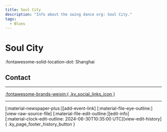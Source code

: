```yaml
---
title: Soul City
description: "Info about the swing dance org: Soul City."
tags:
  - Blues
---
```


# Soul City

:fontawesome-solid-location-dot: Shanghai  


## Contact


---

 [:fontawesome-brands-weixin:{ .ky_social_links_icon }](# "Soul City")

---

<div class="ky_page_footer" markdown>
<div class="ky_page_footer_trailing" markdown="span">
[:material-newspaper-plus:][add-event-link]
[:material-file-eye-outline:][view-raw-source-file]
[:material-file-edit-outline:][edit-info]
</div>
<div class="ky_page_footer_leading" markdown="span">
[:material-clock-edit-outline: 2024-06-30T10:35:00 UTC][view-edit-history]{ .ky_page_footer_history_button }
</div>
</div>

[add-event-link]: https://github.com/swingdance/events/issues/new?assignees=&labels=add+event&projects=&template=02-add_entity.yml&title=Add%20Event%3A%20zh_CN%20%E2%80%A2%20%3CName%3E&region=zh_CN&province=Shanghai&city=Shanghai&org_id=soul-city "Add Event"
[view-raw-source-file]: https://github.com/swingdance/orgs/blob/main/zh_CN/soul-city.json "View Raw Source File"
[edit-info]: https://github.com/swingdance/orgs/issues/new?assignees=&labels=update+org&projects=&template=03-update_entity.yml&title=Update%20Org%3A%20zh_CN%20%E2%80%A2%20Soul%20City&region=zh_CN&id=soul-city&name=Soul%20City "Edit Info"

[view-edit-history]: https://github.com/swingdance/orgs/commits/main/zh_CN/soul-city.json "View Edit History"
